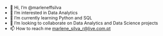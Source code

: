 - 👋 Hi, I’m @marleneffsilva
- 👀 I’m interested in Data Analytics
- 🌱 I’m currently learning Python and SQL
- 💞️ I’m looking to collaborate on Data Analytics and Data Science projects
- 📫 How to reach me marlene_silva_r@live.com.pt

<!---
marleneffsilva/marleneffsilva is a ✨ special ✨ repository because its `README.md` (this file) appears on your GitHub profile.
You can click the Preview link to take a look at your changes.
--->
